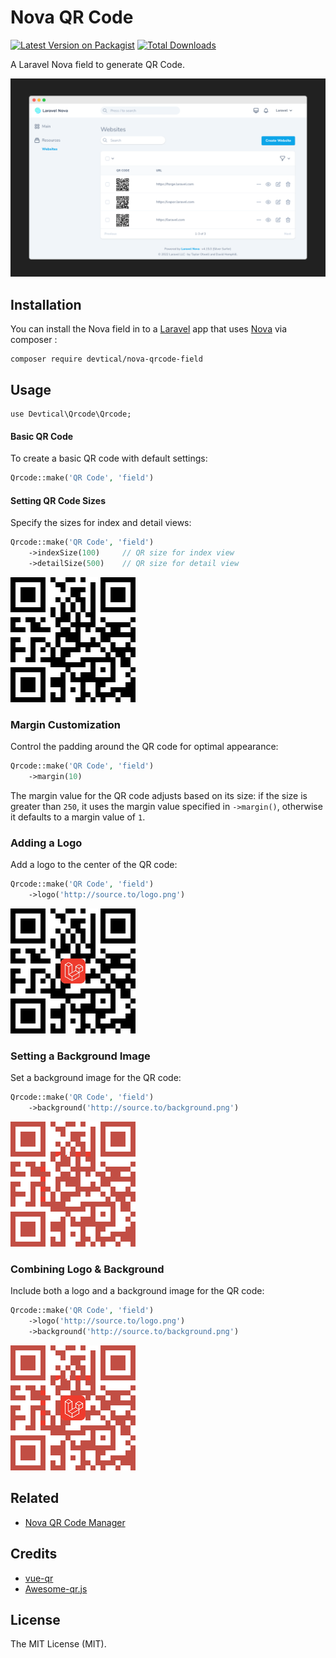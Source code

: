 # Nova QR Code

[![Latest Version on Packagist](https://img.shields.io/packagist/v/devtical/nova-qrcode-field.svg?style=flat-square)](https://packagist.org/packages/devtical/laravel-drunk-on-419)
[![Total Downloads](https://img.shields.io/packagist/dt/devtical/nova-qrcode-field.svg?style=flat-square)](https://packagist.org/packages/devtical/laravel-drunk-on-419)

A Laravel Nova field to generate QR Code.

![Logo & background](art/cover.png)

## Installation

You can install the Nova field in to a [Laravel](http://laravel.com) app that uses [Nova](http://nova.laravel.com) via composer :

```cli
composer require devtical/nova-qrcode-field
```

## Usage

```
use Devtical\Qrcode\Qrcode;
```

#### Basic QR Code

To create a basic QR code with default settings:

```php
Qrcode::make('QR Code', 'field')
```

#### Setting QR Code Sizes

Specify the sizes for index and detail views:

```php
Qrcode::make('QR Code', 'field')
    ->indexSize(100)     // QR size for index view
    ->detailSize(500)    // QR size for detail view
```

![Size](art/1-size.png)

### Margin Customization

Control the padding around the QR code for optimal appearance:

```php
Qrcode::make('QR Code', 'field')
    ->margin(10)
```

The margin value for the QR code adjusts based on its size: if the size is greater than `250`, it uses the margin value specified in `->margin()`, otherwise it defaults to a margin value of `1`.

### Adding a Logo

Add a logo to the center of the QR code:

```php
Qrcode::make('QR Code', 'field')
    ->logo('http://source.to/logo.png')
```

![Logo](art/2-logo.png)

### Setting a Background Image

Set a background image for the QR code:

```php
Qrcode::make('QR Code', 'field')
    ->background('http://source.to/background.png')
```

![Background](art/3-background.png)

### Combining Logo & Background

Include both a logo and a background image for the QR code:

```php
Qrcode::make('QR Code', 'field')
    ->logo('http://source.to/logo.png')
    ->background('http://source.to/background.png')
```

![Logo & background](art/4-logo-background.png)

## Related

- [Nova QR Code Manager](https://github.com/Devtical/nova-qrcode-manager)

## Credits

- [vue-qr](https://github.com/Binaryify/vue-qr)
- [Awesome-qr.js](https://github.com/SumiMakito/Awesome-qr.js)

## License

The MIT License (MIT).
